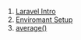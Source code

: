 1. [Laravel Intro](./Docs/laravelDoc.md)
2. [Enviromant Setup](./Docs/environmantsetup.md)
3. [average() ](./Docs/average.md)
